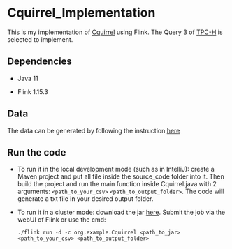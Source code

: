 # Cquirrel_Implementation
This is my implementation of [Cquirrel](https://cse.hkust.edu.hk/~yike/Cquirrel.pdf) using Flink. The Query 3 of [TPC-H](https://www.tpc.org/tpch/) is selected to implement.

## Dependencies
+ Java 11

+ Flink 1.15.3

## Data
The data can be generated by following the instruction [here](https://github.com/hkustDB/Cquirrel-release)

## Run the code
+ To run it in the local development mode (such as in IntelliJ): create a Maven project and put all file inside the source_code folder into it. Then build the project and run the main function inside Cquirrel.java with 2 arguments: `<path_to_your_csv>` `<path_to_output_folder>`. The code will generate a txt file in your desired output folder.

+ To run it in a cluster mode: download the jar [here](https://drive.google.com/file/d/1Kip3pwCEl0JabmOvcY8RLF4jrPvo_mpE/view?usp=drive_link). Submit the job via the webUI of Flink or use the cmd:
  
  `./flink run -d -c org.example.Cquirrel <path_to_jar> <path_to_your_csv> <path_to_output_folder>`

